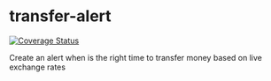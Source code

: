 # transfer-alert

[![Coverage Status](https://coveralls.io/repos/github/zanonnicola/money-alert/badge.svg?branch=master)](https://coveralls.io/github/zanonnicola/money-alert?branch=master)

Create an alert when is the right time to transfer money based on live exchange rates
